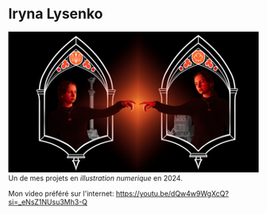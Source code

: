 # Iryna Lysenko

![photo](lysenko-iryna_projet__01_582-314MO_Fixed.jpg)
Un de mes projets en *illustration numerique* en 2024.

Mon video préféré sur l'internet: https://youtu.be/dQw4w9WgXcQ?si=_eNsZ1NUsu3Mh3-Q
